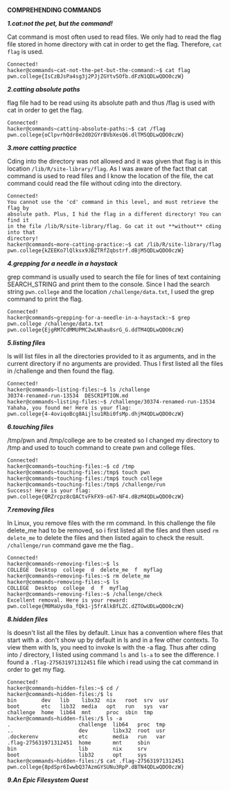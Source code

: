 **COMPREHENDING COMMANDS**

***1.cat:not the pet, but the command!***

Cat command is most often used to read files. We only had to read the flag file stored in home directory with cat in order to get the flag. Therefore, ```cat flag``` is used.

```
Connected!
hacker@commands~cat-not-the-pet-but-the-command:~$ cat flag
pwn.college{IsCzBJsPa4sg3j2PJjZGYtv5Ofb.dFzN1QDLwQDO0czW}
```

***2.catting absolute paths***

flag file had to be read using its absolute path and thus /flag is used with cat in order to get the flag.

```
Connected!
hacker@commands~catting-absolute-paths:~$ cat /flag
pwn.college{oClpvrhQdr8e2d02GYrBVbXesQ6.dlTM5QDLwQDO0czW}
```

***3.more catting practice***

Cding into the directory was not allowed and it was given that flag is in this location ```/lib/R/site-library/flag```. As I was aware of the fact that cat command is used to read files and I know the location of the file, the cat command could read the file without cding into the directory. 

```
Connected!
You cannot use the 'cd' command in this level, and must retrieve the flag by
absolute path. Plus, I hid the flag in a different directory! You can find it
in the file /lib/R/site-library/flag. Go cat it out **without** cding into that
directory!
hacker@commands~more-catting-practice:~$ cat /lib/R/site-library/flag
pwn.college{kZEEKo7lQlksx9JBZTRfZqbstrf.dBjM5QDLwQDO0czW}
```

***4.grepping for a needle in a haystack***

grep command is usually used to search the file for lines of text containing SEARCH_STRING and print them to the console. Since I had the search string ```pwn.college``` and the location ```/challenge/data.txt```, I used the grep command to print the flag.

```
Connected!
hacker@commands~grepping-for-a-needle-in-a-haystack:~$ grep pwn.college /challenge/data.txt
pwn.college{EjgRM7CdMMUPMC2wLNhau8srG_G.ddTM4QDLwQDO0czW}
```

***5.listing files***

ls will list files in all the directories provided to it as arguments, and in the current directory if no arguments are provided. Thus I first listed all the files in /challenge and then found the flag.
```
Connected!
hacker@commands~listing-files:~$ ls /challenge
30374-renamed-run-13534  DESCRIPTION.md
hacker@commands~listing-files:~$ /challenge/30374-renamed-run-13534
Yahaha, you found me! Here is your flag:
pwn.college{4-4oviqoBcg8Aijlsu1Rbi0fsMp.dhjM4QDLwQDO0czW}
```

***6.touching files***

/tmp/pwn and /tmp/college are to be created so I changed my directory to /tmp and used to touch command to create pwn and college files.
```
Connected!
hacker@commands~touching-files:~$ cd /tmp
hacker@commands~touching-files:/tmp$ touch pwn
hacker@commands~touching-files:/tmp$ touch college
hacker@commands~touching-files:/tmp$ /challenge/run
Success! Here is your flag:
pwn.college{QRZrcpz8cQACtvFkFX9-o67-NF4.dBzM4QDLwQDO0czW}
```

***7.removing files***

In Linux, you remove files with the rm command. In this challenge the file delete_me had to be removed, so i first listed all the files and then used ```rm delete_me``` to delete the files and then listed again to check the result. ```/challenge/run``` command gave me the flag..

```
Connected!
hacker@commands~removing-files:~$ ls
COLLEGE  Desktop  college  d  delete_me  f  myflag
hacker@commands~removing-files:~$ rm delete_me
hacker@commands~removing-files:~$ ls
COLLEGE  Desktop  college  d  f  myflag
hacker@commands~removing-files:~$ /challenge/check
Excellent removal. Here is your reward:
pwn.college{M0MaUys0a_fQk1-j5frAlkBfLZC.dZTOwUDLwQDO0czW}
```

***8.hidden files***

ls doesn't list all the files by default. Linux has a convention where files that start with a . don't show up by default in ls and in a few other contexts. To view them with ls, you need to invoke ls with the -a flag. Thus after cding into / directory, I listed using command ```ls``` and ```ls-a``` to see the difference. I found a ```.flag-275631971312451``` file which i read using the cat command in order to get my flag.

```
Connected!
hacker@commands~hidden-files:~$ cd /
hacker@commands~hidden-files:/$ ls
bin        dev   lib    libx32  nix   root  srv  usr
boot       etc   lib32  media   opt   run   sys  var
challenge  home  lib64  mnt     proc  sbin  tmp
hacker@commands~hidden-files:/$ ls -a
.                      challenge  lib64   proc  tmp
..                     dev        libx32  root  usr
.dockerenv             etc        media   run   var
.flag-275631971312451  home       mnt     sbin
bin                    lib        nix     srv
boot                   lib32      opt     sys
hacker@commands~hidden-files:/$ cat .flag-275631971312451
pwn.college{8pdSpr6IwwbQ37AzmGYSUNu3RpP.dBTN4QDLwQDO0czW}
```

***9.An Epic Filesystem Quest***

```
